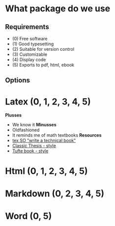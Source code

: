 # What package do we use

## Requirements
 * (0) Free software
 * (1) Good typesetting
 * (2) Suitable for version control 
 * (3) Customizable
 * (4) Display code
 * (5) Exports to pdf, html, ebook

## Options

# Latex (0, 1, 2, 3, 4, 5)
**Plusses**
 * We know it
**Minusses**
 * Oldfashioned
 * It reminds me of math textbooks
**Resources**
 * [tex SO "write a technical book"](http://tex.stackexchange.com/questions/27226/writing-a-technical-book-structuring-first-then-layout-later-possible)
 * [Classic Thesis - style](http://www.ctan.org/tex-archive/macros/latex/contrib/classicthesis/)
 * [Tufte book - style](https://code.google.com/p/tufte-latex/)

# Html (0, 1, 2, 3, 4, 5)

# Markdown (0, 2, 3, 4, 5)

# Word (0, 5)

